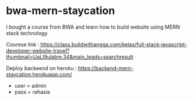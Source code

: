 # bwa-mern-staycation
I bought a course from BWA and learn how to build website using MERN stack technology

Courese link : https://class.buildwithangga.com/kelas/full-stack-javascript-developer-website-travel?thumbnail=UaLl9ulabm.34&main_leads=searchresult

Deploy backeend on heroku : https://backend-mern-staycation.herokuapp.com/

- user = admin
- pass = rahasia
